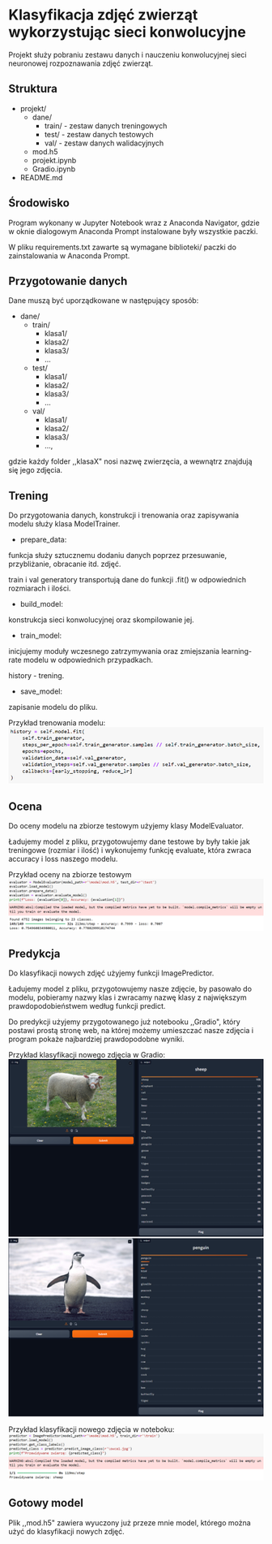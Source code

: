 # Klasyfikacja zdjęć zwierząt wykorzystując sieci konwolucyjne

Projekt służy pobraniu zestawu danych i nauczeniu konwolucyjnej sieci neuronowej rozpoznawania
zdjęć zwierząt.

## Struktura

 * projekt/
   * dane/ 
     * train/  - zestaw danych treningowych
     * test/  - zestaw danych testowych
     * val/  - zestaw danych walidacyjnych
   * mod.h5
   * projekt.ipynb
   * Gradio.ipynb
 * README.md

## Środowisko

Program wykonany w Jupyter Notebook wraz z Anaconda Navigator,
gdzie w oknie dialogowym Anaconda Prompt instalowane były wszystkie 
paczki.

W pliku requirements.txt zawarte są wymagane biblioteki/
paczki do zainstalowania w Anaconda Prompt.

## Przygotowanie danych

Dane muszą być uporządkowane w następujący sposób:

* dane/
   * train/  
     * klasa1/
     * klasa2/
     * klasa3/
     * ...
   * test/
     * klasa1/
     * klasa2/
     * klasa3/
     * ...
   * val/  
     * klasa1/
     * klasa2/
     * klasa3/
     * ...,

gdzie każdy folder ,,klasaX" nosi nazwę zwierzęcia, a wewnątrz znajdują
się jego zdjęcia.

## Trening

Do przygotowania danych, konstrukcji i 
trenowania oraz zapisywania modelu służy klasa ModelTrainer.

- prepare_data:
 
funkcja służy sztucznemu dodaniu danych poprzez przesuwanie,
przybliżanie, obracanie itd. zdjęć.


train i val generatory transportują dane do funkcji .fit()
w odpowiednich rozmiarach i ilości.

- build_model:

konstrukcja sieci konwolucyjnej oraz skompilowanie jej.

- train_model:

inicjujemy moduły wczesnego zatrzymywania oraz 
zmiejszania learning-rate modelu w odpowiednich przypadkach.

history - trening.

- save_model:

zapisanie modelu do pliku.

Przykład trenowania modelu:
![img.png](assets\img.png)


## Ocena

Do oceny modelu na zbiorze testowym użyjemy klasy ModelEvaluator.

Ładujemy model z pliku, przygotowujemy dane testowe by były takie
jak treningowe (rozmiar i ilość) i wykonujemy funkcję
evaluate, która zwraca accuracy i loss naszego modelu.

Przykład oceny na zbiorze testowym
![img_2.png](assets\img_2.png)

## Predykcja

Do klasyfikacji nowych zdjęć użyjemy funkcji ImagePredictor.

Ładujemy model z pliku, przygotowujemy nasze zdjęcie, by
pasowało do modelu, pobieramy nazwy klas i zwracamy
nazwę klasy z największym prawdopodobieństwem według funkcji
predict.

Do predykcji użyjemy przygotowanego już notebooku ,,Gradio",
który postawi prostą stronę web, na której możemy umieszczać
nasze zdjęcia i program pokaże najbardziej prawdopodobne
wyniki.

Przykład klasyfikacji nowego zdjęcia w Gradio:
![img_4.png](assets\img_4.png)
![img_5.png](assets\img_5.png)

Przykład klasyfikacji nowego zdjęcia w noteboku:
![img_3.png](assets\img_3.png)

## Gotowy model

Plik ,,mod.h5" zawiera wyuczony już przeze mnie model,
którego można użyć do klasyfikacji nowych zdjęć.